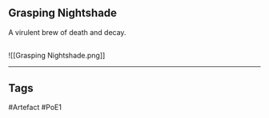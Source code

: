 ## Grasping Nightshade
A virulent brew of death and decay.
##
![[Grasping Nightshade.png]]

---
## Tags
#Artefact
#PoE1